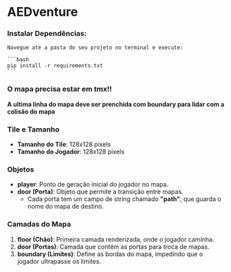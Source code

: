 # AEDventure

### Instalar Dependências:

    Navegue até a pasta do seu projeto no terminal e execute:

    ```bash
    pip install -r requirements.txt
    ```
    
### **O mapa precisa estar em tmx!!**
**A ultima linha do mapa deve ser prenchida com boundary para lidar com a colisão do mapa**

### **Tile e Tamanho**
- **Tamanho do Tile**: 128x128 pixels
- **Tamanho do Jogador**: 128x128 pixels

### **Objetos**
- **player**: Ponto de geração inicial do jogador no mapa.
- **door (Porta)**: Objeto que permite a transição entre mapas.
   - Cada porta tem um campo de string chamado **"path"**, que guarda o nome do mapa de destino.

### **Camadas do Mapa**
1. **floor (Chão)**: Primeira camada renderizada, onde o jogador caminha.
2. **door (Portas)**: Camada que contém as portas para troca de mapas.
3. **boundary (Limites)**: Define as bordas do mapa, impedindo que o jogador ultrapasse os limites.
